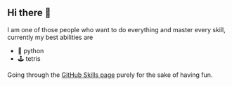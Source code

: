 ## Hi there 👋
I am one of those people who want to do everything and master every skill, currently my best abilities are
- 🐍 python
- 🕹️ tetris

Going through the [GitHub Skills page](http://skills.github.com) purely for the sake of having fun.

<!--
**nadhilahnazri/nadhilahnazri** is a ✨ _special_ ✨ repository because its `README.md` (this file) appears on your GitHub profile.

Here are some ideas to get you started:

- 🔭 I’m currently working on ...
- 🌱 I’m currently learning ...
- 👯 I’m looking to collaborate on ...
- 🤔 I’m looking for help with ...
- 💬 Ask me about ...
- 📫 How to reach me: ...
- 😄 Pronouns: ...
- ⚡ Fun fact: ...
-->
